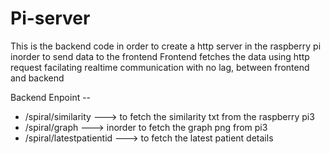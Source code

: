 # Pi-server

This is the backend code in order to create a http server in the raspberry pi inorder to send data to the frontend 
Frontend fetches the data using http request facilating realtime communication with no lag, between frontend and backend

Backend Enpoint --
- /spiral/similarity ---> to fetch the similarity txt from the raspberry pi3
- /spiral/graph  ---> inorder to fetch the graph png from pi3
- /spiral/latestpatientid ---> to fetch the latest patient details
